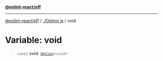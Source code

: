 [**@eslint-react/eff**](../../README.md)

***

[@eslint-react/eff](../../README.md) / [./Option.js](../README.md) / void

# Variable: void

> `const` **void**: [`Option`](../type-aliases/Option.md)\<`void`\>

